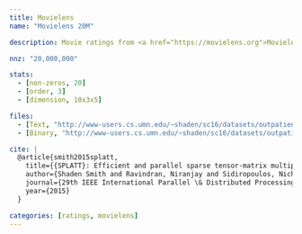 ```yaml
---
title: Movielens
name: "Movielens 20M"

description: Movie ratings from <a href="https://movielens.org">Movielens</a>.

nnz: "20,000,000"

stats:
  - [non-zeros, 20]
  - [order, 3]
  - [dimension, 10x3x5]

files:
  - [Text, "http://www-users.cs.umn.edu/~shaden/sc16/datasets/outpatient3_train.tns"]
  - [Binary, "http://www-users.cs.umn.edu/~shaden/sc16/datasets/outpatient3_train.bin"]

cite: |
  @article{smith2015splatt,
    title={{SPLATT}: Efficient and parallel sparse tensor-matrix multiplication},
    author={Shaden Smith and Ravindran, Niranjay and Sidiropoulos, Nicholas D and Karypis, George},
    journal={29th IEEE International Parallel \& Distributed Processing Symposium},
    year={2015}
  }

categories: [ratings, movielens]
---
```


